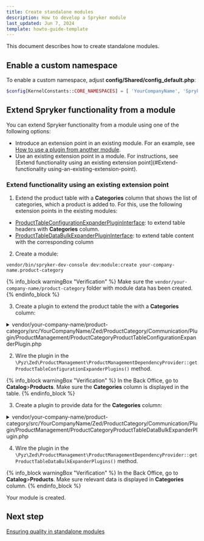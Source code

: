 ```yaml
---
title: Create standalone modules
description: How to develop a Spryker module
last_updated: Jun 7, 2024
template: howto-guide-template
---
```


This document describes how to create standalone modules.

## Enable a custom namespace

To enable a custom namespace, adjust **config/Shared/config_default.php**:

```php
$config[KernelConstants::CORE_NAMESPACES] = [ 'YourCompanyName', 'SprykerShop', 'SprykerEco', 'Spryker', 'SprykerSdk', ];
```


## Extend Spryker functionality from a module

You can extend Spryker functionality from a module using one of the following options:

* Introduce an extension point in an existing module. For an example, see [How to use a plugin from another module](docs/dg/dev/backend-development/plugins/plugins.html#how-to-use-a-plugin-from-another-module).
* Use an existing extension point in a module. For instructions, see [Extend functionality using an existing extension point](#Extend-functionality using-an-existing-extension-point).

### Extend functionality using an existing extension point

1. Extend the product table with a **Categories** column that shows the list of categories, which a product is added to. For this, use the following extension points in the existing modules:
  - [ProductTableConfigurationExpanderPluginInterface](https://github.com/spryker/product-management-extension/blob/master/src/Spryker/Zed/ProductManagementExtension/Dependency/Plugin/ProductTableConfigurationExpanderPluginInterface.php): to extend table headers with **Categories** column.
  - [ProductTableDataBulkExpanderPluginInterface](https://github.com/spryker/product-management-extension/blob/master/src/Spryker/Zed/ProductManagementExtension/Dependency/Plugin/ProductTableDataBulkExpanderPluginInterface.php): to extend table content with the corresponding column

2. Create a module:
```shell
vendor/bin/spryker-dev-console dev:module:create your-company-name.product-category
```

{% info_block warningBox "Verification" %}
Make sure the `vendor/your-company-name/product-category` folder with module data has been created.
{% endinfo_block %}



3. Create a plugin to extend the product table the with a **Categories** column:

<details>
  <summary>vendor/your-company-name/product-category/src/YourCompanyName/Zed/ProductCategory/Communication/Plugin/ProductManagement/ProductCategoryProductTableConfigurationExpanderPlugin.php</summary>

```php

<?php

/**
 * Copyright © 2016-present Spryker Systems GmbH. All rights reserved.
 * Use of this software requires acceptance of the Evaluation License Agreement. See LICENSE file.
 */

namespace YourCompanyName\Zed\ProductCategory\Communication\Plugin\ProductManagement;

use Spryker\Zed\Gui\Communication\Table\TableConfiguration;
use Spryker\Zed\Kernel\Communication\AbstractPlugin;
use Spryker\Zed\ProductManagementExtension\Dependency\Plugin\ProductTableConfigurationExpanderPluginInterface;

class ProductCategoryProductTableConfigurationExpanderPlugin extends AbstractPlugin implements ProductTableConfigurationExpanderPluginInterface
{
    /**
     * {@inheritDoc}
     * - Expands `ProductTable` configuration with categories column.
     *
     * @param \Spryker\Zed\Gui\Communication\Table\TableConfiguration $config
     *
     * @return \Spryker\Zed\Gui\Communication\Table\TableConfiguration
     */
    public function expandTableConfiguration(TableConfiguration $config): TableConfiguration
    {
         // Let's insert `Categories` column right after the first column header (product ID)
        $headers = $config->getHeader();
        $firstColumnHeader = array_shift($headers);
        array_unshift($headers, 'Categories');
        array_unshift($headers, $firstColumnHeader);

        $config->setHeader($headers);

        return $config;
    }
}

```

</details>

2. Wire the plugin in the `\Pyz\Zed\ProductManagement\ProductManagementDependencyProvider::getProductTableConfigurationExpanderPlugins()` method.

{% info_block warningBox "Verification" %}
In the Back Office, go to **Catalog**>**Products**. Make sure the **Categories** column is displayed in the table.
{% endinfo_block %}

3. Create a plugin to provide data for the **Categories** column:

<details>
  <summary>vendor/your-company-name/product-category/src/YourCompanyName/Zed/ProductCategory/Communication/Plugin/ProductManagement/ProductCategoryProductTableDataBulkExpanderPlugin.php</summary>

```php
<?php

/**
 * Copyright © 2016-present Spryker Systems GmbH. All rights reserved.
 * Use of this software requires acceptance of the Evaluation License Agreement. See LICENSE file.
 */

namespace YourCompanyName\Zed\ProductCategory\Communication\Plugin\ProductManagement;

use Generated\Shared\Transfer\ProductCategoryConditionsTransfer;
use Generated\Shared\Transfer\ProductCategoryCriteriaTransfer;
use Spryker\Zed\Kernel\Communication\AbstractPlugin;
use Spryker\Zed\ProductManagementExtension\Dependency\Plugin\ProductTableDataBulkExpanderPluginInterface;

class ProductCategoryProductTableDataBulkExpanderPlugin extends AbstractPlugin implements ProductTableDataBulkExpanderPluginInterface
{
    /**
     * {@inheritDoc}
     * - Expands product table items with abstract product approval status.
     *
     * @param array<array<string, mixed>> $items
     * @param array<array<string, mixed>> $productData
     *
     * @return array<array<string, mixed>>
     */
    public function expandTableData(array $items, array $productData): array
    {
        // The code below is code sample that just works. (Learn how to make it fancy in https://docs.spryker.com/docs/dg/dev/architecture/architectural-convention.html)
        $productAbstractIds = array_map(function ($item){
            return $item['id_product_abstract'];
        }, $items);

        $productCategoryCollection = $this->getFacade()
            ->getProductCategoryCollection(
                (new ProductCategoryCriteriaTransfer())
                    ->setProductCategoryConditions(
                        (new ProductCategoryConditionsTransfer())
                            ->setProductAbstractIds($productAbstractIds)
                    )
            );

        foreach ($items as $key => $item) {
            $productCategoryNames = [];

            foreach ($productCategoryCollection->getProductCategories() as $productCategory) {
                if ($productCategory->getFkProductAbstract() !== $item['id_product_abstract']) {
                    continue;
                }

                $productCategoryNames[] = $productCategory->getCategory()->getName();
            }

            $items[$key]['categories'] = implode(', ', $productCategoryNames);
        }

        return $items;
    }
}

```

</details>

4. Wire the plugin in the `\Pyz\Zed\ProductManagement\ProductManagementDependencyProvider::getProductTableDataBulkExpanderPlugins()` method.


{% info_block warningBox "Verification" %}
In the Back Office, go to **Catalog**>**Products**. Make sure relevant data is displayed in **Categories** column.
{% endinfo_block %}


Your module is created.

## Next step

[Ensuring quality in standalone modules](/docs/dg/dev/developing-standalone-modules/ensuring-quality-in-standalone-modules.html)
